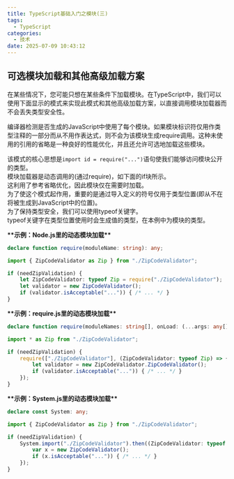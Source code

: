 ```yaml
---
title: TypeScript基础入门之模块(三)
tags:
  - TypeScript
categories:
  - 技术
date: 2025-07-09 10:43:12
---
```


## 可选模块加载和其他高级加载方案

在某些情况下，您可能只想在某些条件下加载模块。在TypeScript中，我们可以使用下面显示的模式来实现此模式和其他高级加载方案，以直接调用模块加载器而不会丢失类型安全性。

编译器检测是否生成的JavaScript中使用了每个模块。如果模块标识符仅用作类型注释的一部分而从不用作表达式，则不会为该模块生成require调用。这种未使用的引用的省略是一种良好的性能优化，并且还允许可选地加载这些模块。

该模式的核心思想是`import id = require("...")`语句使我们能够访问模块公开的类型。  
模块加载器是动态调用的(通过require)，如下面的if块所示。  
这利用了参考省略优化，因此模块仅在需要时加载。  
为了使这个模式起作用，重要的是通过导入定义的符号仅用于类型位置(即从不在将被生成到JavaScript中的位置)。  
为了保持类型安全，我们可以使用typeof关键字。  
typeof关键字在类型位置使用时会生成值的类型，在本例中为模块的类型。

**\*\*示例：Node.js里的动态模块加载\*\***

```ts
declare function require(moduleName: string): any;

import { ZipCodeValidator as Zip } from "./ZipCodeValidator";

if (needZipValidation) {
    let ZipCodeValidator: typeof Zip = require("./ZipCodeValidator");
    let validator = new ZipCodeValidator();
    if (validator.isAcceptable("...")) { /* ... */ }
}
```

**\*\*示例：require.js里的动态模块加载\*\***

```ts
declare function require(moduleNames: string[], onLoad: (...args: any[]) => void): void;

import * as Zip from "./ZipCodeValidator";

if (needZipValidation) {
    require(["./ZipCodeValidator"], (ZipCodeValidator: typeof Zip) => {
        let validator = new ZipCodeValidator.ZipCodeValidator();
        if (validator.isAcceptable("...")) { /* ... */ }
    });
}
```

**\*\*示例：System.js里的动态模块加载\*\***

```ts
declare const System: any;

import { ZipCodeValidator as Zip } from "./ZipCodeValidator";

if (needZipValidation) {
    System.import("./ZipCodeValidator").then((ZipCodeValidator: typeof Zip) => {
        var x = new ZipCodeValidator();
        if (x.isAcceptable("...")) { /* ... */ }
    });
}
```
